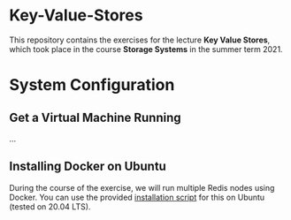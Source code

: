 # Key-Value-Stores
This repository contains the exercises for the lecture **Key Value Stores**, which took place in the course **Storage Systems** in the summer term 2021.

# System Configuration
## Get a Virtual Machine Running
...

## Installing Docker on Ubuntu
During the course of the exercise, we will run multiple Redis nodes using Docker. You can use the provided [installation script](blob/main/docker_install.sh) for this on Ubuntu (tested on 20.04 LTS).